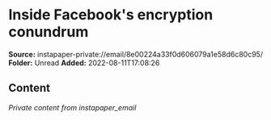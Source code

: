 # Inside Facebook's encryption conundrum

**Source:** instapaper-private://email/8e00224a33f0d606079a1e58d6c80c95/
**Folder:** Unread
**Added:** 2022-08-11T17:08:26




## Content
*Private content from instapaper_email*
